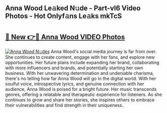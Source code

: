 ## Anna Wood Le𝚊ked N𝚞de - Part-vl6 Video Photos - Hot Onlyf𝚊ns Le𝚊ks mkTcS

# <h2><a href="http://ab56115.deff.icu/?id=Anna+Wood">🔗 New 👉🔴 Anna Wood VIDEO Photos</a></h2>

[![Anna Wood N𝚞des](https://i.imgur.com/rIISA9y.gif)](http://ab56115.deff.icu/?id=Anna+Wood)
Anna Wood's social media journey is far from over. She continues to create content, engage with her fans, and explore new opportunities. Her future plans include expanding her brand, collaborating with more influencers and brands, and potentially starting her own business. With her unwavering determination and undeniable charisma, there's no telling how far Anna Wood will go in the digital world. With her soulful voice, introspective lyrics, and genuine connection with her audience, Anna Wood is poised for a bright future. Her music transcends genres, offering a relatable and therapeutic experience for listeners. As she continues to grow and share her stories, she inspires others to embrace their vulnerabilities and find strength in their uniqueness.
